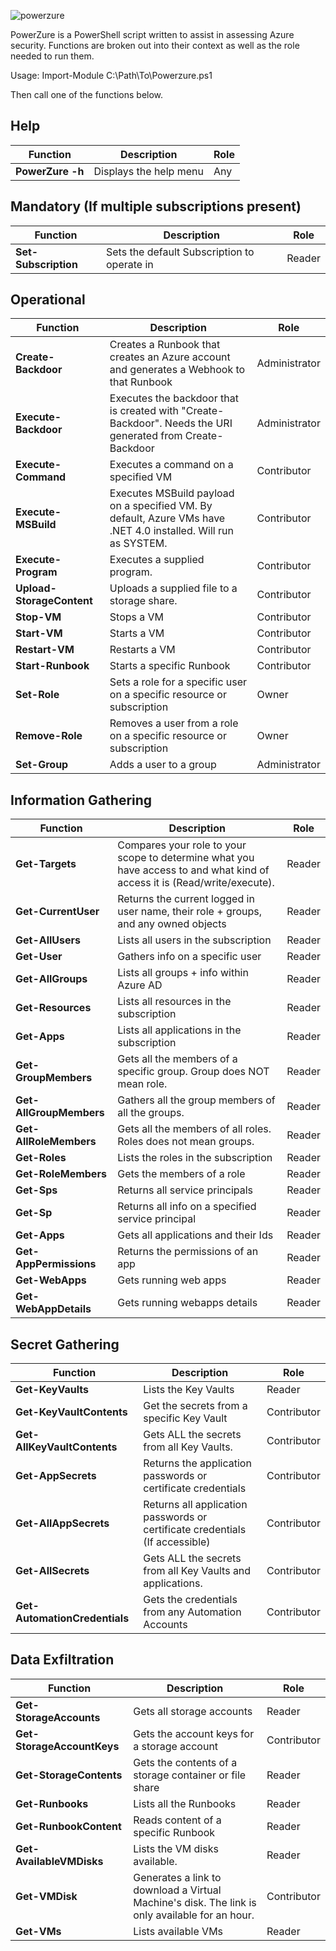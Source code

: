 ![powerzure](https://i.imgur.com/IyPhHnG.jpg)

PowerZure is a PowerShell script written to assist in assessing Azure security. Functions are broken out into their context as well as the role needed to run them. 

Usage: Import-Module C:\Path\To\Powerzure.ps1

Then call one of the functions below.

## Help
| Function         | Description                                 | Role   |
|------------------|---------------------------------------------|--------|
| **PowerZure -h**| Displays the help menu | Any |

## Mandatory (If multiple subscriptions present)

| Function         | Description                                 | Role   |
|------------------|---------------------------------------------|--------|
| **Set-Subscription**| Sets the default Subscription to operate in | Reader |

## Operational

| Function              | Description                                                                                                    | Role          |
|-----------------------|----------------------------------------------------------------------------------------------------------------|---------------|
| **Create-Backdoor**       | Creates a Runbook that creates an Azure account and generates a Webhook to that Runbook                        | Administrator |
| **Execute-Backdoor**      | Executes the backdoor that is created with "Create-Backdoor". Needs the URI generated from Create-Backdoor     | Administrator |
| **Execute-Command**       | Executes a command on a specified VM                                                                           | Contributor   |
| **Execute-MSBuild**       | Executes MSBuild payload on a specified VM. By default, Azure VMs have .NET 4.0 installed. Will run as SYSTEM. | Contributor   |
| **Execute-Program**       | Executes a supplied program.                                                                                   | Contributor   |
| **Upload-StorageContent** | Uploads a supplied file to a storage share.                                                                    | Contributor   |
| **Stop-VM**               | Stops a VM                                                                                                     | Contributor   |
| **Start-VM**              | Starts a VM                                                                                                    | Contributor   |
| **Restart-VM**            | Restarts a VM                                                                                                  | Contributor   |
| **Start-Runbook**         | Starts a specific Runbook                                                                                      | Contributor   |
| **Set-Role** 				| Sets a role for a specific user on a specific resource or subscription	        							 | Owner		 |
| **Remove-Role**			| Removes a user from a role on a specific resource or subscription												 | Owner         |
| **Set-Group**				| Adds a user to a group																						 | Administrator |


## Information Gathering

| Function                 | Description                                                                         | Role   |
|--------------------------|-------------------------------------------------------------------------------------|--------|
| **Get-Targets**			|	Compares your role to your scope to determine what you have access to and what kind of access it is (Read/write/execute).	| Reader |
| **Get-CurrentUser**          | Returns the current logged in user name, their role + groups, and any owned objects | Reader |
| **Get-AllUsers**           | Lists all users in the subscription                                                 | Reader |
| **Get-User**            | Gathers info on a specific user                                                     | Reader |
| **Get-AllGroups**          | Lists all groups + info within Azure AD                                             | Reader |
| **Get-Resources**            | Lists all resources in the subscription                                             | Reader |
| **Get-Apps**           | Lists all applications in the subscription                                          | Reader |
| **Get-GroupMembers**   | Gets all the members of a specific group. Group does NOT mean role.                 | Reader |
| **Get-AllGroupMembers** | Gathers all the group members of all the groups.                                    | Reader |
| **Get-AllRoleMembers**  | Gets all the members of all roles. Roles does not mean groups.                      | Reader |
| **Get-Roles**                | Lists the roles in the subscription                                                 | Reader |
| **Get-RoleMembers**          | Gets the members of a role                                                          | Reader |
| **Get-Sps**                  | Returns all service principals                                                      | Reader |
| **Get-Sp**                   | Returns all info on a specified service principal                                   | Reader |
| **Get-Apps**                 | Gets all applications and their Ids                                                 | Reader |
| **Get-AppPermissions**       | Returns the permissions of an app                                                   | Reader |
| **Get-WebApps**              | Gets running web apps                                                               | Reader |
| **Get-WebAppDetails**        | Gets running webapps details                                                        | Reader |

## Secret Gathering

| Function                  | Description                                                                  | Role        |
|---------------------------|------------------------------------------------------------------------------|-------------|
| **Get-KeyVaults**             | Lists the Key Vaults                                                         | Reader      |
| **Get-KeyVaultContents**       | Get the secrets from a specific Key Vault                                    | Contributor |
| **Get-AllKeyVaultContents**    | Gets ALL the secrets from all Key Vaults.                                    | Contributor |
| **Get-AppSecrets**            | Returns the application passwords or certificate credentials                 | Contributor |
| **Get-AllAppSecrets**         | Returns all application passwords or certificate credentials (If accessible) | Contributor |
| **Get-AllSecrets**            | Gets ALL the secrets from all Key Vaults and applications.                   | Contributor |
| **Get-AutomationCredentials** | Gets the credentials from any Automation Accounts                            | Contributor |

## Data Exfiltration

| Function               | Description                                                                                     | Role   |
|------------------------|-------------------------------------------------------------------------------------------------|--------|
| **Get-StorageAccounts**    | Gets all storage accounts                                                                       | Reader |
| **Get-StorageAccountKeys** | Gets the account keys for a storage account                                                     | Contributor |
| **Get-StorageContents**    | Gets the contents of a storage container or file share                                          | Reader |
| **Get-Runbooks**           | Lists all the Runbooks                                                                          | Reader |
| **Get-RunbookContent**     | Reads content of a specific Runbook                                                             | Reader |
| **Get-AvailableVMDisks**   | Lists the VM disks available.                                                                   | Reader |
| **Get-VMDisk**             | Generates a link to download a Virtual Machine's disk. The link is only available for an hour. | Contributor |
| **Get-VMs**                | Lists available VMs                                                                             | Reader |
